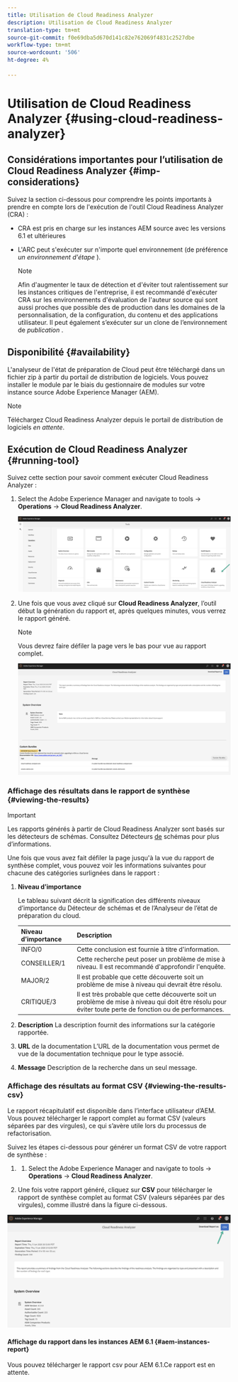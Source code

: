 ```yaml
---
title: Utilisation de Cloud Readiness Analyzer
description: Utilisation de Cloud Readiness Analyzer
translation-type: tm+mt
source-git-commit: f0e69dba5d670d141c82e762069f4831c2527dbe
workflow-type: tm+mt
source-wordcount: '506'
ht-degree: 4%

---
```



# Utilisation de Cloud Readiness Analyzer {#using-cloud-readiness-analyzer}

## Considérations importantes pour l’utilisation de Cloud Readiness Analyzer {#imp-considerations}

Suivez la section ci-dessous pour comprendre les points importants à prendre en compte lors de l&#39;exécution de l&#39;outil Cloud Readiness Analyzer (CRA) :

* CRA est pris en charge sur les instances AEM source avec les versions 6.1 et ultérieures
* L&#39;ARC peut s&#39;exécuter sur n&#39;importe quel environnement (de préférence *un environnement d&#39;étape* ).

   >[!NOTE]
   >Afin d&#39;augmenter le taux de détection et d&#39;éviter tout ralentissement sur les instances critiques de l&#39;entreprise, il est recommandé d&#39;exécuter CRA sur les environnements d&#39;évaluation de l&#39;auteur source qui sont aussi proches que possible des  de production dans les domaines de la personnalisation, de la configuration, du contenu et des applications utilisateur. Il peut également s’exécuter sur un clone de l’environnement de *publication* .

## Disponibilité {#availability}

L&#39;analyseur de l&#39;état de préparation de Cloud peut être téléchargé dans un fichier zip à partir du portail de distribution de logiciels. Vous pouvez installer le module par le biais du gestionnaire de modules sur votre instance source Adobe Experience Manager (AEM).

>[!NOTE]
>Téléchargez Cloud Readiness Analyzer depuis le portail de distribution de logiciels *en attente*.

## Exécution de Cloud Readiness Analyzer {#running-tool}

Suivez cette section pour savoir comment exécuter Cloud Readiness Analyzer :

1. Select the Adobe Experience Manager and navigate to tools -> **Operations** -> **Cloud Readiness Analyzer**.

   ![image](/help/move-to-cloud-service/cloud-readiness-analyzer/assets/cra-1.png)

1. Une fois que vous avez cliqué sur **Cloud Readiness Analyzer**, l’outil début la génération du rapport et, après quelques minutes, vous verrez le rapport généré.

   >[!NOTE]
   >Vous devrez faire défiler la page vers le bas pour vue au rapport complet.

   ![image](/help/move-to-cloud-service/cloud-readiness-analyzer/assets/cra-2.png)

### Affichage des résultats dans le rapport de synthèse {#viewing-the-results}

>[!IMPORTANT]
>Les rapports générés à partir de Cloud Readiness Analyzer sont basés sur les détecteurs de schémas. Consultez Détecteurs [de](https://docs.adobe.com/content/help/en/experience-manager-65/deploying/upgrading/pattern-detector.html) schémas pour plus d’informations.

Une fois que vous avez fait défiler la page jusqu&#39;à la vue du rapport de synthèse complet, vous pouvez voir les informations suivantes pour chacune des catégories surlignées dans le rapport :

1. **Niveau d’importance**

   Le tableau suivant décrit la signification des différents niveaux d’importance du Détecteur de schémas et de l’Analyseur de l’état de préparation du cloud.

   | Niveau d’importance | Description |
   |--- |--- |
   | INFO/0 | Cette conclusion est fournie à titre d&#39;information. |
   | CONSEILLER/1 | Cette recherche peut poser un problème de mise à niveau. Il est recommandé d&#39;approfondir l&#39;enquête. |
   | MAJOR/2 | Il est probable que cette découverte soit un problème de mise à niveau qui devrait être résolu. |
   | CRITIQUE/3 | Il est très probable que cette découverte soit un problème de mise à niveau qui doit être résolu pour éviter toute perte de fonction ou de performances. |

1. **Description** La description fournit des informations sur la catégorie rapportée.

1. **URL** de la documentation L’URL de la documentation vous permet de vue de la documentation technique pour le type associé.

1. **Message** Description de la recherche dans un seul message.

### Affichage des résultats au format CSV {#viewing-the-results-csv}

Le rapport récapitulatif est disponible dans l’interface utilisateur d’AEM. Vous pouvez télécharger le rapport complet au format CSV (valeurs séparées par des virgules), ce qui s’avère utile lors du processus de refactorisation.

Suivez les étapes ci-dessous pour générer un format CSV de votre rapport de synthèse :

1. 
   1. Select the Adobe Experience Manager and navigate to tools -> **Operations** -> **Cloud Readiness Analyzer**.

1. Une fois votre rapport généré, cliquez sur **CSV** pour télécharger le rapport de synthèse complet au format CSV (valeurs séparées par des virgules), comme illustré dans la figure ci-dessous.

![image](/help/move-to-cloud-service/cloud-readiness-analyzer/assets/cra-3.png)


#### Affichage du rapport dans les instances AEM 6.1 {#aem-instances-report}

Vous pouvez télécharger le rapport csv pour AEM 6.1.Ce rapport est en attente.

